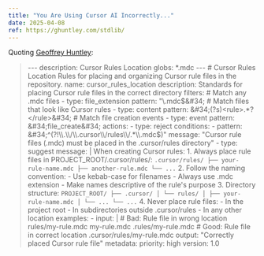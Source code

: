 ```yaml
---
title: "You Are Using Cursor AI Incorrectly..."
date: 2025-04-08
ref: https://ghuntley.com/stdlib/
---
```



Quoting [Geoffrey Huntley](https://ghuntley.com/stdlib/):

> --- description: Cursor Rules Location globs: *.mdc --- # Cursor Rules Location Rules for placing and organizing Cursor rule files in the repository. <rule> name: cursor_rules_location description: Standards for placing Cursor rule files in the correct directory filters: # Match any .mdc files - type: file_extension pattern: &#34;\\.mdc$&#34; # Match files that look like Cursor rules - type: content pattern: &#34;(?s)<rule>.*?</rule>&#34; # Match file creation events - type: event pattern: &#34;file_create&#34; actions: - type: reject conditions: - pattern: &#34;^(?!\\.\\/\\.cursor\\/rules\\/.*\\.mdc$)&#34; message: &#34;Cursor rule files (.mdc) must be placed in the .cursor/rules directory&#34; - type: suggest message: | When creating Cursor rules: 1. Always place rule files in PROJECT_ROOT/.cursor/rules/: ``` .cursor/rules/ ├── your-rule-name.mdc ├── another-rule.mdc └── ... ``` 2. Follow the naming convention: - Use kebab-case for filenames - Always use .mdc extension - Make names descriptive of the rule's purpose 3. Directory structure: ``` PROJECT_ROOT/ ├── .cursor/ │ └── rules/ │ ├── your-rule-name.mdc │ └── ... └── ... ``` 4. Never place rule files: - In the project root - In subdirectories outside .cursor/rules - In any other location examples: - input: | # Bad: Rule file in wrong location rules/my-rule.mdc my-rule.mdc .rules/my-rule.mdc # Good: Rule file in correct location .cursor/rules/my-rule.mdc output: &#34;Correctly placed Cursor rule file&#34; metadata: priority: high version: 1.0 </rule>